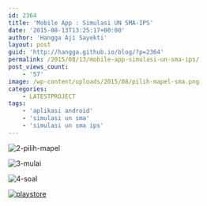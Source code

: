 ```yaml
---
id: 2364
title: 'Mobile App : Simulasi UN SMA-IPS'
date: '2015-08-13T13:25:17+00:00'
author: 'Hangga Aji Sayekti'
layout: post
guid: 'http://hangga.github.io/blog/?p=2364'
permalink: /2015/08/13/mobile-app-simulasi-un-sma-ips/
post_views_count:
    - '57'
image: /wp-content/uploads/2015/08/pilih-mapel-sma.png
categories:
    - LATESTPROJECT
tags:
    - 'aplikasi android'
    - 'simulasi un sma'
    - 'simulasi un sma ips'
---
```


![2-pilih-mapel](http://hangga.github.io/blog1/wp-content/uploads/2015/08/2-pilih-mapel1-510x319.png)

![3-mulai](http://hangga.github.io/blog1/wp-content/uploads/2015/08/3-mulai1-510x319.png)

![4-soal](http://hangga.github.io/blog1/wp-content/uploads/2015/08/4-soal1-510x319.png)

[![playstore](http://hangga.github.io/blog1/wp-content/uploads/2014/02/playstore-300x98.png)](https://play.google.com/store/apps/details?id=com.hangga.smaips)
